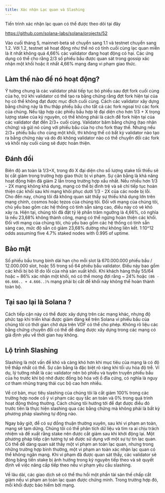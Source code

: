 ```yaml
---
title: Xác nhận Lạc quan và Slashing
---
```


Tiến trình xác nhận lạc quan có thể được theo dõi tại đây

https://github.com/solana-labs/solana/projects/52

Vào cuối tháng 5, mainnet-beta sẽ chuyển sang 1.1 và testnet chuyển sang 1.2. Với 1.2, testnet sẽ hoạt động như thể nó có tính cuối cùng lạc quan miễn là ít nhất không quá 4,66% các validator đang hoạt động có hại. Các ứng dụng có thể cho rằng 2/3 số phiếu bầu được quan sát trong gossip xác nhận một khối hoặc ít nhất 4,66% mạng đang vi phạm giao thức.

## Làm thế nào để nó hoạt động?

Ý tưởng chung là các validator phải tiếp tục bỏ phiếu sau đợt fork cuối cùng của họ, trừ khi validator có thể tạo ra bằng chứng rằng đợt fork hiện tại của họ có thể không đạt được mục đích cuối cùng. Cách các validator xây dựng bằng chứng này là thu thập phiếu bầu cho tất cả các fork ngoại trừ các fork của chúng. Nếu tập hợp các phiếu bầu hợp lệ đại diện cho hơn 1/3 + X trọng lượng stake của kỷ nguyên, có thể không phải là cách để fork hiện tại của các validator đạt đến 2/3+ cuối cùng. Validator băm bằng chứng (tạo nhân chứng) và gửi nó cùng với phiếu bầu của họ cho fork thay thế. Nhưng nếu 2/3+ phiếu bầu cho cùng một khối, thì không thể có bất kỳ validator nào tạo ra bằng chứng này và do đó không validator nào có thể chuyển đổi các fork và khối này cuối cùng sẽ được hoàn thiện.

## Đánh đổi

Biên độ an toàn là 1/3+X, trong đó X đại diện cho số lượng stake tối thiểu sẽ bị cắt giảm trong trường hợp giao thức bị vi phạm. Sự cân bằng là khả năng hoạt động hiện đã giảm 2 lần trong trường hợp xấu nhất. Nếu nhiều hơn 1/3 - 2X mạng không khả dụng, mạng có thể bị đình trệ và sẽ chỉ tiếp tục hoàn thiện các khối sau khi mạng khôi phục dưới 1/3 - 2X của các node bị lỗi. Cho đến nay, chúng tôi đã không quan sát thấy sự thiếu khả dụng lớn trên mạng chính, cosmos hoặc tezos của chúng tôi. Đối với mạng của chúng tôi, chủ yếu bao gồm các hệ thống có tính sẵn sàng cao, điều này có vẻ khó xảy ra. Hiện tại, chúng tôi đã đặt tỷ lệ phần trăm ngưỡng là 4,66%, có nghĩa là nếu 23,68% không thành công, mạng có thể ngừng hoàn thiện các khối. Đối với mạng của chúng tôi, chủ yếu bao gồm các hệ thống có tính sẵn sàng cao, mức độ sẵn có giảm 23,68% dường như không liên kết. 1:10^12 odds assuming five 4.7% staked nodes with 0.995 of uptime.

## Bảo mật

Số phiếu bầu trung bình dài hạn cho mỗi slot là 670.000.000 phiếu bầu / 12.000.000 slot, hoặc 55 trong số 64 phiếu bầu validator. Điều này bao gồm các khối bị bỏ lỡ do lỗi của nhà sản xuất khối. Khi khách hàng thấy 55/64 hoặc ~ 86% xác nhận một khối, nó có thể mong đợi rằng ~ 24% hoặc `(86 - 66.666.. + 4.666..)%` mạng phải bị cắt để khối này không thể hoàn thành toàn bộ.

## Tại sao lại là Solana ?

Cách tiếp cận này có thể được xây dựng trên các mạng khác, nhưng độ phức tạp khi triển khai được giảm đáng kể trên Solana vì phiếu bầu của chúng tôi có thời gian chờ dựa trên VDF có thể cho phép. Không rõ liệu các bằng chứng chuyển đổi có thể dễ dàng được xây dựng trong các mạng có giả định yếu về thời gian hay không.

## Lộ trình Slashing

Slashing là một vấn đề khó và càng khó hơn khi mục tiêu của mạng là có độ trễ thấp nhất có thể. Sự cân bằng là đặc biệt rõ ràng khi tối ưu hóa độ trễ. Ví dụ, lý tưởng nhất là các validator nên bỏ phiếu và tuyên truyền phiếu bầu của họ trước khi bộ nhớ được đồng bộ hóa với ổ đĩa cứng, có nghĩa là nguy cơ tham nhũng trạng thái cục bộ cao hơn nhiều.

Về cơ bản, mục tiêu slashing của chúng tôi là cắt giảm 100% trong các trường hợp node cố ý vi phạm các quy tắc an toàn và 0% trong quá trình hoạt động thông thường. Cách chúng tôi hướng tới để đạt được điều đó trước tiên là thực hiện slashing qua các bằng chứng mà không phải là bất kỳ phương pháp slashing tự động nào.

Ngay bây giờ, để có sự đồng thuận thường xuyên, sau khi vi phạm an toàn, mạng sẽ tạm dừng. Chúng tôi có thể phân tích dữ liệu và tìm ra ai chịu trách nhiệm và đề xuất rằng stake nên được cắt giảm sau khi khởi động lại. Một phương pháp tiếp cận tương tự sẽ được sử dụng với một sự tự tin lạc quan. Có thể dễ dàng quan sát thấy một vi phạm an toàn lạc quan, nhưng trong những trường hợp bình thường, một vi phạm an toàn xác nhận lạc quan có thể không ngăn mạng. Khi vi phạm đã được quan sát thấy, các validator sẽ đóng băng tiền stake bị ảnh hưởng trong kỷ nguyên tiếp theo và sẽ quyết định về việc nâng cấp tiếp theo nếu vi phạm yêu cầu slashing.

Về lâu dài, các giao dịch sẽ có thể thu hồi một phần tài sản thế chấp cắt giảm nếu vi phạm an toàn lạc quan được chứng minh. Trong trường hợp đó, mỗi khối được bảo hiểm bởi mạng.
